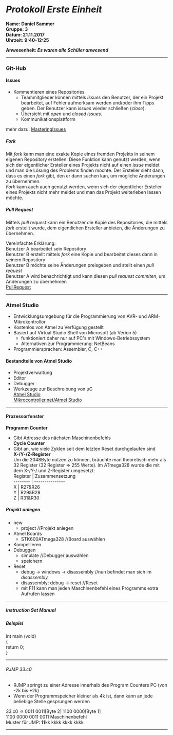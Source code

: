 # _Protokoll Erste Einheit_  

**Name: Daniel Sammer**  
**Gruppe: 3**  
**Datum: 21.11.2017**  
**Uhrzeit: 9:40-12:25**  
  
**Anwesenheit: _Es waren alle Schüler anwesend_**  
  
-----------------------------------------------------------  
### Git-Hub  
#### Issues  
* Kommentieren eines Repositories  
  * Teammitglieder können mittels _issues_ den Benutzer, der ein Projekt bearbeitet, auf Fehler aufmerksam werden und/oder ihm Tipps geben. Der Benutzer kann _issues_ wieder schließen (_close_).  
  * Übersicht mit _open_ und _closed_ _issues_.  
  * Kommunikationsplattform  
  
mehr dazu: [MasteringIssues](https://guides.github.com/features/issues/)  
##### Fork  
Mit _fork_ kann man eine exakte Kopie eines fremden Projekts in seinem eigenen Repository erstellen. Diese Funktion kann genutzt werden, wenn sich der eigentlicher Ersteller eines Projekts nicht auf einen _issue_ meldet und man die Lösung des Problems finden möchte. Der Ersteller sieht dann, dass es einen _fork_ gibt, den er dann suchen kan, um mögliche Änderungen zu übernehmen.  
_Fork_ kann auch auch genutzt werden, wenn sich der eigentlicher Ersteller eines Projekts nicht mehr meldet und man das Projekt weiterleben lassen möchte.  
##### Pull Request  
Mittels *pull request* kann ein Benutzer die Kopie des Repositories, die mittels *fork* erstellt wurde, dem eigentlichen Ersteller anbieten, die Änderungen zu übernehmen.  

Vereinfachte Erklärung:   
Benutzer A bearbeitet sein Repository  
Benutzer B erstellt mittels _fork_ eine Kopie und bearbeitet dieses dann in seinem Repository  
Benutzer B möchte seine Änderungen preisgeben und stellt einen _pull request_  
Benutzer A wird benachrichtigt und kann diesen _pull request_ _commiten_, um Änderungen zu übernehmen  
[PullRequest](https://help.github.com/articles/about-pull-requests/)   

---------------------  
### Atmel Studio  
* Entwicklungsumgebung für die Programmierung von AVR- und ARM-Mikrokontrollor  
* Kostenlos von Atmel zu Verfügung gestellt  
* Basiert auf Virtual Studio Shell von Microsoft (ab Verion 5)  
  * funktioniert daher nur auf PC's mit Windows-Betriebssystem  
  * Alternativen zur Programmierung: NetBeans  
* Programmiersprachen: Assembler, C, C++  
#### Bestandteile von Atmel Studio  
* Projektverwaltung  
* Editor  
* Debugger  
* Werkzeuge zur Beschreibung von µC  
[Atmel Studio](http://www.atmel.com/)   
[Mikrocontroller.net/Atmel Studio](https://www.mikrocontroller.net/articles/Atmel_Studio)  

--------------------------------------------  
#### Prozessorfenster  
**Programm Counter**  
* Gibt Adresse des nächsten Maschinenbefehls  
**Cycle Counter**  
* Gibt an, wie viele Zyklen seit dem letzten Reset durchgelaufen sind  
**X-/Y-/Z-Register**  
Um die 2048Byte nutzen zu können, bräuchte man theoretisch mehr als 32 Register (32 Register => 255 Werte). Im ATmega328 wurde die mit dem X-/Y-/ und Z-Register umgesetzt:  
Register | Zusammensetzung  
-------- | ---------------  
X | R27&R26  
Y | R29&R28  
Z | R31&R30  
##### Projekt anlegen  
* new  
  * project  //Projekt anlegen  
* Atmel Boards  
  * STK600ATmega328   //Board auswählen  
* Kompellieren  
* Debuggen  
  * simulate    //Debugger auswählen  
  * speichern  
* Reset  
  * debug -> windows -> disassembly   //nun befindet man sich im _disassembly_  
  * disassembly: debug -> reset   //Reset  
  * mit F11 kann man jeden Maschinenbefehl eines Programms extra Aufrufen lassen  
----------------------------------------------  
##### Instruction Set Manual  

##### Beispiel  
int main (void)  
{  
  return 0;  
}  

-----------------------------------  
###### RJMP 33.c0  
* RJMP springt zu einer Adresse innerhalb des Program Counters PC (von -2k bis +2k)  
* Wenn der Programmspeicher kleiner als 4k ist, dann kann an jede beliebige Stelle gesprungen werden  
  
33.c0 => 0011 0011[Byte 2] 1100 0000[Byte 1]  
1100 0000 0011 0011 Maschinenbefehl  
Muster für JMP: **11**kk kkkk kkkk kkkk  

----------------------------------------------   
###### 
